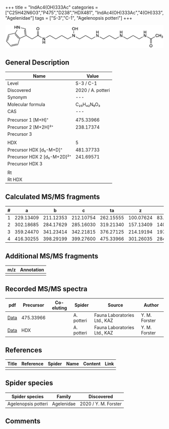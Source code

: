 +++
title = "IndAc4(OH)333Ac"
categories = ["C25H42N6O3","P475","D238","HDX481",
"IndAc4(OH)333Ac","4(OH)333",
"Agelenidae"]
tags = ["S-3","C-1",
"Agelenopsis potteri"]
+++

![](/img/IndAc4(OH)333Ac.png)

## General Description

| Name                       | Value              |
|----------------------------|--------------------|
| Level                      | S-3 / C-1          |
| Discovered                 | 2020 / A. potteri  |
| Synonym                    | ---                |
| Molecular formula          | C₂₅H₄₂N₆O₃                   |
| CAS                        | ---                |
|                            |                    |
| Precursor 1 [M+H]⁺         | 475.33966                   |
| Precursor 2 [M+2H]²⁺       | 238.17374                   |
| Precursor 3                |                    |
|                            |                    |
| HDX                        | 5                   |
| Precursor HDX   [d₅-M+D]⁺   | 481.37733                   |
| Precursor HDX 2 [d₅-M+2D]²⁺ | 241.69571                   |
| Precursor HDX 3            |                    |
|                            |                    |
| Rt                         |                    |
| Rt HDX                     |                    |

## Calculated MS/MS fragments

| # | a         | b         | c         | ta        | z         | y         | tz        |
|---|-----------|-----------|-----------|-----------|-----------|-----------|-----------|
| 1 | 229.13409 | 211.12353 | 212.10754 | 262.15555 | 100.07624 | 83.04969 | 117.10279 |
| 2 | 302.18685 | 284.17629 | 285.16030 | 319.21340 | 157.13409 | 140.10754 | 174.16064 |
| 3 | 359.24470 | 341.23414 | 342.21815 | 376.27125 | 214.19194 | 197.16539 | 247.21340 |
| 4 | 416.30255 | 398.29199 | 399.27600 | 475.33966 | 301.26035 | 284.23380 | 318.28690 |


## Additional MS/MS fragments

| m/z | Annotation |
|-----|------------|
|     |            |

## Recorded MS/MS spectra

| pdf                                             | Precursor | Co-eluting | Spider      | Source                       | Author        |
|-------------------------------------------------|-----------|------------|-------------|------------------------------|---------------|
| [Data](/pdf/A-potteri/475_IndAc4(OH)333Ac_Ap.pdf) | 475.33966 |           | A. potteri | Fauna Laboratories Ltd., KAZ | Y. M. Forster |
| [Data](/pdf/A-potteri/475_IndAc4(OH)333Ac_Ap_HDX.pdf) | HDX |           | A. potteri | Fauna Laboratories Ltd., KAZ | Y. M. Forster |


## References

| Title | Reference | Spider | Name | Content | Link |
|-------|-----------|--------|------|---------|------|
|       |           |        |      |         |      |

## Spider species

| Spider species     | Family     | Discovered           |
|--------------------|------------|----------------------|
| Agelenopsis potteri | Agelenidae | 2020 / Y. M. Forster |


## Comments